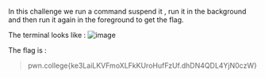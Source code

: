 In this challenge we run a command suspend it , run it in the background and then run it again in the foreground to get the flag.


The terminal looks like :
![image](https://github.com/user-attachments/assets/985cf7f8-3891-4727-8196-aa586185a7e5)


The flag is : 
>pwn.college{ke3LaiLKVFmoXLFkKUroHufFzUf.dhDN4QDL4YjN0czW}
